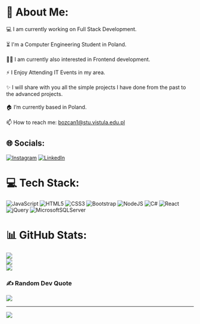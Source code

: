 # 💫 About Me:
💻 I am currently working on Full Stack Development.<br><br>⏳ I'm a Computer Engineering Student in Poland.<br><br>👨‍💻 I am currently also interested in Frontend development.<br><br>⚡ I Enjoy Attending IT Events in my area.<br><br>✨ I will share with you all the simple projects I have done from the past to the advanced projects.<br><br>🏠 I’m currently based in Poland.<br><br>📫 How to reach me: bozcan1@stu.vistula.edu.pl


## 🌐 Socials:
[![Instagram](https://img.shields.io/badge/Instagram-%23E4405F.svg?logo=Instagram&logoColor=white)](https://instagram.com/berkozcan_) [![LinkedIn](https://img.shields.io/badge/LinkedIn-%230077B5.svg?logo=linkedin&logoColor=white)](https://linkedin.com/in/berkhamzaözcan) 

# 💻 Tech Stack:
![JavaScript](https://img.shields.io/badge/javascript-%23323330.svg?style=for-the-badge&logo=javascript&logoColor=%23F7DF1E) ![HTML5](https://img.shields.io/badge/html5-%23E34F26.svg?style=for-the-badge&logo=html5&logoColor=white) ![CSS3](https://img.shields.io/badge/css3-%231572B6.svg?style=for-the-badge&logo=css3&logoColor=white) ![Bootstrap](https://img.shields.io/badge/bootstrap-%23563D7C.svg?style=for-the-badge&logo=bootstrap&logoColor=white) ![NodeJS](https://img.shields.io/badge/node.js-6DA55F?style=for-the-badge&logo=node.js&logoColor=white) ![C#](https://img.shields.io/badge/c%23-%23239120.svg?style=for-the-badge&logo=c-sharp&logoColor=white) ![React](https://img.shields.io/badge/react-%2320232a.svg?style=for-the-badge&logo=react&logoColor=%2361DAFB) ![jQuery](https://img.shields.io/badge/jquery-%230769AD.svg?style=for-the-badge&logo=jquery&logoColor=white) ![MicrosoftSQLServer](https://img.shields.io/badge/Microsoft%20SQL%20Sever-CC2927?style=for-the-badge&logo=microsoft%20sql%20server&logoColor=white)
# 📊 GitHub Stats:
![](https://github-readme-stats.vercel.app/api?username=berkozcan&theme=synthwave&hide_border=false&include_all_commits=false&count_private=false)<br/>
![](https://github-readme-streak-stats.herokuapp.com/?user=berkozcan&theme=synthwave&hide_border=false)<br/>
![](https://github-readme-stats.vercel.app/api/top-langs/?username=berkozcan&theme=synthwave&hide_border=false&include_all_commits=false&count_private=false&layout=compact)

### ✍️ Random Dev Quote
![](https://quotes-github-readme.vercel.app/api?type=horizontal&theme=tokyonight)

---
[![](https://visitcount.itsvg.in/api?id=berkozcan&icon=1&color=4)](https://visitcount.itsvg.in)

<!-- Proudly created with GPRM ( https://gprm.itsvg.in ) -->

<!--
**berkozcan/berkozcan** is a ✨ _special_ ✨ repository because its `README.md` (this file) appears on your GitHub profile.

Here are some ideas to get you started:

- 🔭 I’m currently working on ...
- 🌱 I’m currently learning ...
- 👯 I’m looking to collaborate on ...
- 🤔 I’m looking for help with ...
- 💬 Ask me about ...
- 📫 How to reach me: ...
- 😄 Pronouns: ...
-->
